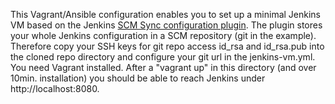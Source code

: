 This Vagrant/Ansible configuration enables you to set up a minimal Jenkins VM based on the Jenkins [SCM Sync configuration plugin](https://wiki.jenkins-ci.org/display/JENKINS/SCM+Sync+configuration+plugin). The plugin stores your whole Jenkins configuration in a SCM repository (git in the example). Therefore copy your SSH keys for git repo access id_rsa and id_rsa.pub into the cloned repo directory and configure your git url in the jenkins-vm.yml. You need Vagrant installed. After a "vagrant up" in this directory (and over 10min. installation) you should be able to reach Jenkins under http://localhost:8080.

